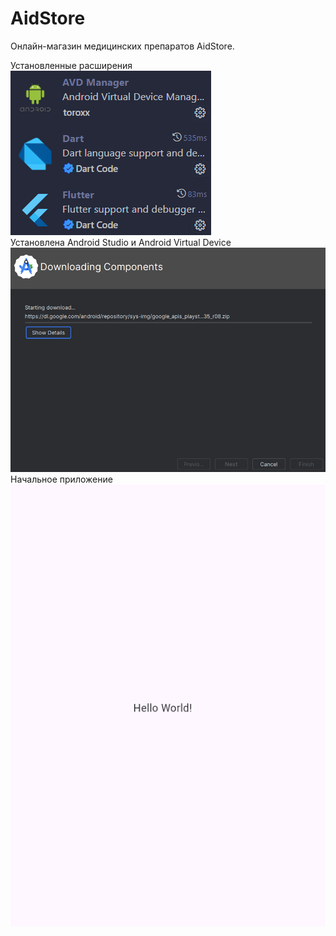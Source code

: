 # AidStore

Онлайн-магазин медицинских препаратов AidStore.

Установленные расширения
<br>
![alt text](assets/image.png)
<br>
Установлена Android Studio и Android Virtual Device
<br>
![alt text](assets/image-1.png)
<br>
Начальное приложение
<br>
![alt text](image.png)
<br>
